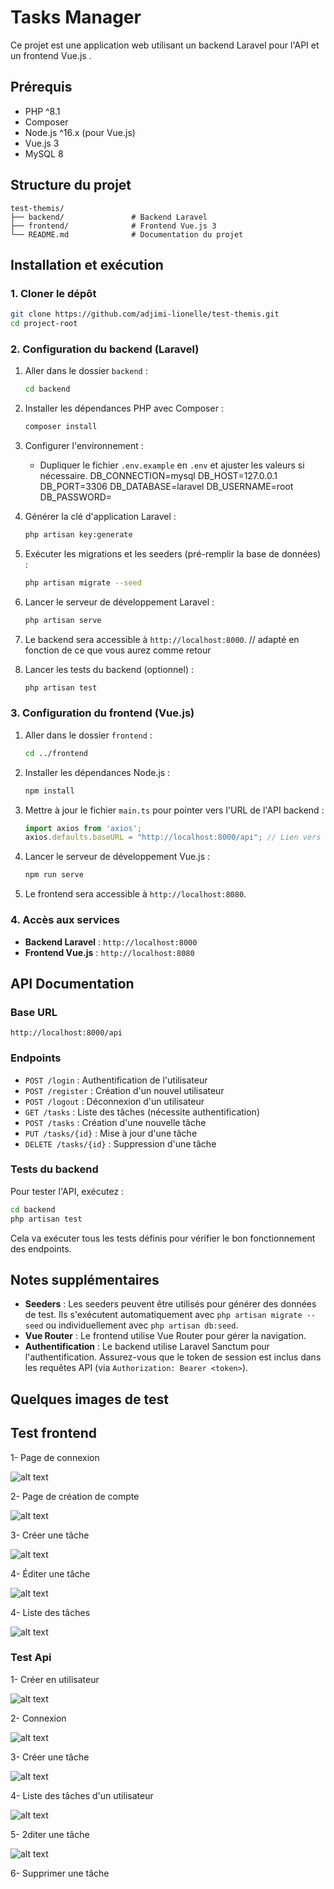 
# Tasks Manager

Ce projet est une application web utilisant un backend Laravel pour l'API et un frontend Vue.js .

## Prérequis

- PHP ^8.1
- Composer
- Node.js ^16.x (pour Vue.js)
- Vue.js 3
- MySQL 8

## Structure du projet

```
test-themis/
├── backend/               # Backend Laravel
├── frontend/              # Frontend Vue.js 3
└── README.md              # Documentation du projet
```

## Installation et exécution

### 1. Cloner le dépôt

```bash
git clone https://github.com/adjimi-lionelle/test-themis.git
cd project-root
```

### 2. Configuration du backend (Laravel)

1. Aller dans le dossier `backend` :

    ```bash
    cd backend
    ```

2. Installer les dépendances PHP avec Composer :

    ```bash
    composer install
    ```

3. Configurer l'environnement :

    - Dupliquer le fichier `.env.example` en `.env` et ajuster les valeurs si nécessaire.
    DB_CONNECTION=mysql
    DB_HOST=127.0.0.1
    DB_PORT=3306
    DB_DATABASE=laravel
    DB_USERNAME=root      
    DB_PASSWORD=             
    

4. Générer la clé d'application Laravel :

    ```bash
    php artisan key:generate
    ```

5. Exécuter les migrations et les seeders (pré-remplir la base de données) :

    ```bash
    php artisan migrate --seed
    ```

6. Lancer le serveur de développement Laravel :

    ```bash
    php artisan serve
    ```

7. Le backend sera accessible à `http://localhost:8000`. // adapté en fonction de ce que vous aurez comme retour 

8. Lancer les tests du backend (optionnel) :

    ```bash
    php artisan test
    ```

### 3. Configuration du frontend (Vue.js)

1. Aller dans le dossier `frontend` :

    ```bash
    cd ../frontend
    ```

2. Installer les dépendances Node.js :

    ```bash
    npm install
    ```

3. Mettre à jour le fichier `main.ts` pour pointer vers l'URL de l'API backend :

    ```typescript
    import axios from 'axios';
    axios.defaults.baseURL = "http://localhost:8000/api"; // Lien vers l'API du backend 
    ```

4. Lancer le serveur de développement Vue.js :

    ```bash
    npm run serve
    ```

5. Le frontend sera accessible à `http://localhost:8080`.

### 4. Accès aux services

- **Backend Laravel** : `http://localhost:8000`
- **Frontend Vue.js** : `http://localhost:8080`

## API Documentation

### Base URL

`http://localhost:8000/api`

### Endpoints

- `POST /login` : Authentification de l'utilisateur
- `POST /register` : Création d'un nouvel utilisateur
- `POST /logout` : Déconnexion d'un utilisateur
- `GET /tasks` : Liste des tâches (nécessite authentification)
- `POST /tasks` : Création d'une nouvelle tâche
- `PUT /tasks/{id}` : Mise à jour d'une tâche
- `DELETE /tasks/{id}` : Suppression d'une tâche



### Tests du backend

Pour tester l'API, exécutez :

```bash
cd backend
php artisan test
```

Cela va exécuter tous les tests définis pour vérifier le bon fonctionnement des endpoints.

## Notes supplémentaires

- **Seeders** : Les seeders peuvent être utilisés pour générer des données de test. Ils s'exécutent automatiquement avec `php artisan migrate --seed` ou individuellement avec `php artisan db:seed`.
- **Vue Router** : Le frontend utilise Vue Router pour gérer la navigation.
- **Authentification** : Le backend utilise Laravel Sanctum pour l'authentification. Assurez-vous que le token de session est inclus dans les requêtes API (via `Authorization: Bearer <token>`).


## Quelques images de test 

## Test frontend

1- Page de connexion 

![alt text](image-6.png)


2- Page de création de compte

![alt text](image-7.png)


3- Créer une tâche

![alt text](image-8.png)


4- Éditer une tâche

![alt text](image-9.png)


4- Liste des tâches

![alt text](image-10.png)


### Test Api

1- Créer en utilisateur 

![alt text](image-1.png)

2- Connexion 

![alt text](image-2.png)

3- Créer une tâche

![alt text](image-3.png)

4- Liste des tâches d'un utilisateur

![alt text](image-4.png)

5- 2diter une tâche

![alt text](image-5.png)

6- Supprimer une tâche


